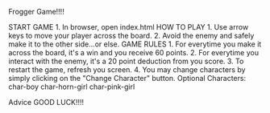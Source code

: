 Frogger Game!!!!

START GAME
	1. In browser, open index.html
HOW TO PLAY
	1. Use arrow keys to move your player across the board.
	2. Avoid the enemy and safely make it to the other side...or else.
GAME RULES
	1. For everytime you make it across the board, it's a win and you receive 60 points.
	2. For everytime you interact with the enemy, it's a 20 point deduction from you score.
	3. To restart the game, refresh you screen. 
	4. You may change characters by simply clicking on the "Change Character" button.
		Optional Characters:
			char-boy
			char-horn-girl
			char-pink-girl

Advice
	GOOD LUCK!!!!
